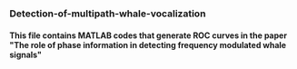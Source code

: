 ### Detection-of-multipath-whale-vocalization
#### This file contains MATLAB codes that generate ROC curves in the paper "The role of phase information in detecting frequency modulated whale signals"
